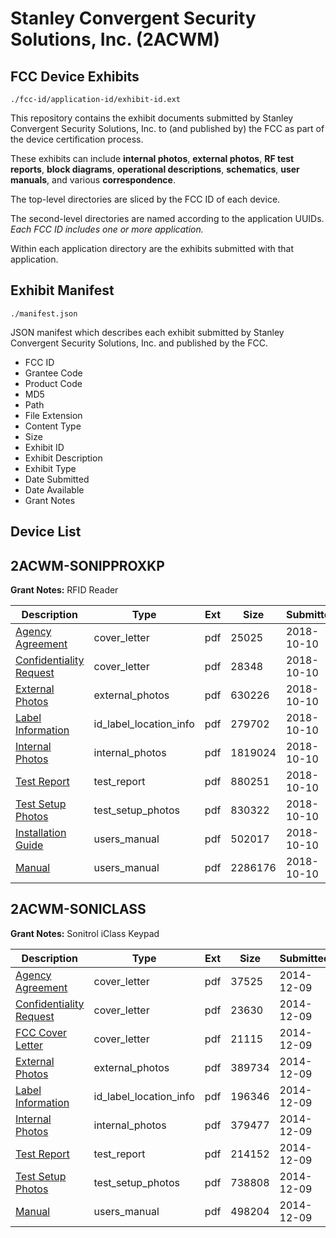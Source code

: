 # Stanley Convergent Security Solutions, Inc. (2ACWM)
## FCC Device Exhibits

```
./fcc-id/application-id/exhibit-id.ext
```

This repository contains the exhibit documents submitted by Stanley Convergent Security Solutions, Inc. to (and published by) the FCC as part of the device certification process.

These exhibits can include **internal photos**, **external photos**, **RF test reports**, **block diagrams**, **operational descriptions**, **schematics**, **user manuals**, and various **correspondence**.

The top-level directories are sliced by the FCC ID of each device.

The second-level directories are named according to the application UUIDs. *Each FCC ID includes one or more application.*

Within each application directory are the exhibits submitted with that application. 

## Exhibit Manifest

```
./manifest.json
```

JSON manifest which describes each exhibit submitted by Stanley Convergent Security Solutions, Inc. and published by the FCC.

- FCC ID
- Grantee Code
- Product Code
- MD5
- Path
- File Extension
- Content Type
- Size
- Exhibit ID
- Exhibit Description
- Exhibit Type
- Date Submitted
- Date Available
- Grant Notes

## Device List
## 2ACWM-SONIPPROXKP
**Grant Notes:** RFID Reader

| Description | Type | Ext | Size | Submitted | Available |
| ----------- | ---- | --- | ---- | --------- | --------- |
| [Agency Agreement](2ACWM-SONIPPROXKP/8da914ef2601d0b18868a5516ab1f514/4030905.pdf) | cover_letter | pdf | 25025 | 2018-10-10 | 2018-10-10 |
| [Confidentiality Request](2ACWM-SONIPPROXKP/8da914ef2601d0b18868a5516ab1f514/4030907.pdf) | cover_letter | pdf | 28348 | 2018-10-10 | 2018-10-10 |
| [External Photos](2ACWM-SONIPPROXKP/8da914ef2601d0b18868a5516ab1f514/4030910.pdf) | external_photos | pdf | 630226 | 2018-10-10 | 2019-04-08 |
| [Label Information](2ACWM-SONIPPROXKP/8da914ef2601d0b18868a5516ab1f514/4030904.pdf) | id_label_location_info | pdf | 279702 | 2018-10-10 | 2018-10-10 |
| [Internal Photos](2ACWM-SONIPPROXKP/8da914ef2601d0b18868a5516ab1f514/4030911.pdf) | internal_photos | pdf | 1819024 | 2018-10-10 | 2019-04-08 |
| [Test Report](2ACWM-SONIPPROXKP/8da914ef2601d0b18868a5516ab1f514/4030906.pdf) | test_report | pdf | 880251 | 2018-10-10 | 2018-10-10 |
| [Test Setup Photos](2ACWM-SONIPPROXKP/8da914ef2601d0b18868a5516ab1f514/4030912.pdf) | test_setup_photos | pdf | 830322 | 2018-10-10 | 2019-04-08 |
| [Installation Guide](2ACWM-SONIPPROXKP/8da914ef2601d0b18868a5516ab1f514/4030908.pdf) | users_manual | pdf | 502017 | 2018-10-10 | 2019-04-08 |
| [Manual](2ACWM-SONIPPROXKP/8da914ef2601d0b18868a5516ab1f514/4030909.pdf) | users_manual | pdf | 2286176 | 2018-10-10 | 2019-04-08 |
## 2ACWM-SONICLASS
**Grant Notes:** Sonitrol iClass Keypad

| Description | Type | Ext | Size | Submitted | Available |
| ----------- | ---- | --- | ---- | --------- | --------- |
| [Agency Agreement](2ACWM-SONICLASS/2e0878d27b45321bb9977e9e58db4f6b/2467640.pdf) | cover_letter | pdf | 37525 | 2014-12-09 | 2014-12-09 |
| [Confidentiality Request](2ACWM-SONICLASS/2e0878d27b45321bb9977e9e58db4f6b/2467641.pdf) | cover_letter | pdf | 23630 | 2014-12-09 | 2014-12-09 |
| [FCC Cover Letter](2ACWM-SONICLASS/2e0878d27b45321bb9977e9e58db4f6b/2467642.pdf) | cover_letter | pdf | 21115 | 2014-12-09 | 2014-12-09 |
| [External Photos](2ACWM-SONICLASS/2e0878d27b45321bb9977e9e58db4f6b/2467639.pdf) | external_photos | pdf | 389734 | 2014-12-09 | 2014-12-09 |
| [Label Information](2ACWM-SONICLASS/2e0878d27b45321bb9977e9e58db4f6b/2467644.pdf) | id_label_location_info | pdf | 196346 | 2014-12-09 | 2014-12-09 |
| [Internal Photos](2ACWM-SONICLASS/2e0878d27b45321bb9977e9e58db4f6b/2467643.pdf) | internal_photos | pdf | 379477 | 2014-12-09 | 2014-12-09 |
| [Test Report](2ACWM-SONICLASS/2e0878d27b45321bb9977e9e58db4f6b/2467647.pdf) | test_report | pdf | 214152 | 2014-12-09 | 2014-12-09 |
| [Test Setup Photos](2ACWM-SONICLASS/2e0878d27b45321bb9977e9e58db4f6b/2467645.pdf) | test_setup_photos | pdf | 738808 | 2014-12-09 | 2014-12-09 |
| [Manual](2ACWM-SONICLASS/2e0878d27b45321bb9977e9e58db4f6b/2467646.pdf) | users_manual | pdf | 498204 | 2014-12-09 | 2014-12-09 |
